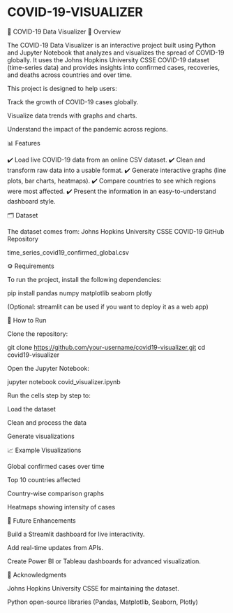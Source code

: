 # COVID-19-VISUALIZER
🦠 COVID-19 Data Visualizer
📌 Overview

The COVID-19 Data Visualizer is an interactive project built using Python and Jupyter Notebook that analyzes and visualizes the spread of COVID-19 globally. It uses the Johns Hopkins University CSSE COVID-19 dataset (time-series data) and provides insights into confirmed cases, recoveries, and deaths across countries and over time.

This project is designed to help users:

Track the growth of COVID-19 cases globally.

Visualize data trends with graphs and charts.

Understand the impact of the pandemic across regions.

📊 Features

✔️ Load live COVID-19 data from an online CSV dataset.
✔️ Clean and transform raw data into a usable format.
✔️ Generate interactive graphs (line plots, bar charts, heatmaps).
✔️ Compare countries to see which regions were most affected.
✔️ Present the information in an easy-to-understand dashboard style.

🗂️ Dataset

The dataset comes from:
Johns Hopkins University CSSE COVID-19 GitHub Repository

time_series_covid19_confirmed_global.csv

⚙️ Requirements

To run the project, install the following dependencies:

pip install pandas numpy matplotlib seaborn plotly


(Optional: streamlit can be used if you want to deploy it as a web app)

🚀 How to Run

Clone the repository:

git clone https://github.com/your-username/covid19-visualizer.git
cd covid19-visualizer


Open the Jupyter Notebook:

jupyter notebook covid_visualizer.ipynb


Run the cells step by step to:

Load the dataset

Clean and process the data

Generate visualizations

📈 Example Visualizations

Global confirmed cases over time

Top 10 countries affected

Country-wise comparison graphs

Heatmaps showing intensity of cases

🎯 Future Enhancements

Build a Streamlit dashboard for live interactivity.

Add real-time updates from APIs.

Create Power BI or Tableau dashboards for advanced visualization.

🙌 Acknowledgments

Johns Hopkins University CSSE for maintaining the dataset.

Python open-source libraries (Pandas, Matplotlib, Seaborn, Plotly)
